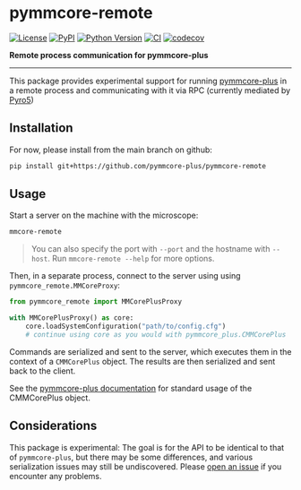 # pymmcore-remote

[![License](https://img.shields.io/pypi/l/pymmcore-remote.svg?color=green)](https://github.com/pymmcore-plus/pymmcore-remote/raw/main/LICENSE)
[![PyPI](https://img.shields.io/pypi/v/pymmcore-remote.svg?color=green)](https://pypi.org/project/pymmcore-remote)
[![Python Version](https://img.shields.io/pypi/pyversions/pymmcore-remote.svg?color=green)](https://python.org)
[![CI](https://github.com/pymmcore-plus/pymmcore-remote/actions/workflows/ci.yml/badge.svg)](https://github.com/pymmcore-plus/pymmcore-remote/actions/workflows/ci.yml)
[![codecov](https://codecov.io/gh/pymmcore-plus/pymmcore-remote/branch/main/graph/badge.svg)](https://codecov.io/gh/pymmcore-plus/pymmcore-remote)

**Remote process communication for pymmcore-plus**

-----------

This package provides experimental support for running
[pymmcore-plus](https://github.com/pymmcore-plus/pymmcore-plus) in a remote
process and communicating with it via RPC (currently mediated by
[Pyro5](https://github.com/irmen/Pyro5))

## Installation

For now, please install from the main branch on github:

```bash
pip install git+https://github.com/pymmcore-plus/pymmcore-remote
```

## Usage

Start a server on the machine with the microscope:

```sh
mmcore-remote
```

> You can also specify the port with `--port` and the hostname with `--host`.
Run `mmcore-remote --help` for more options.

Then, in a separate process, connect to the server using
using `pymmcore_remote.MMCoreProxy`:

```python
from pymmcore_remote import MMCorePlusProxy

with MMCorePlusProxy() as core:
    core.loadSystemConfiguration("path/to/config.cfg")
    # continue using core as you would with pymmcore_plus.CMMCorePlus
```

Commands are serialized and sent to the server, which executes them in the
context of a `CMMCorePlus` object. The results are then serialized and sent
back to the client.

See the [pymmcore-plus documentation](https://pymmcore-plus.github.io/pymmcore-plus/) for standard usage of the CMMCorePlus object.

## Considerations

This package is experimental: The goal is for the API to be identical to that of
`pymmcore-plus`, but there may be some differences, and various serialization
issues may still be undiscovered. Please [open an
issue](https://github.com/pymmcore-plus/pymmcore-remote/issues/new) if you
encounter any problems.

